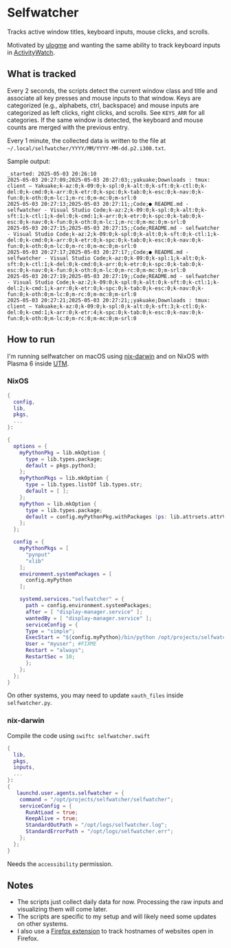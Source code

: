 # Selfwatcher

Tracks active window titles, keyboard inputs, mouse clicks, and scrolls.

Motivated by [ulogme](https://karpathy.github.io/2014/08/03/quantifying-productivity) and wanting the same ability
to track keyboard inputs in [ActivityWatch](https://activitywatch.net/).

## What is tracked

Every 2 seconds, the scripts detect the current window class and title and associate all key presses and mouse inputs 
to that window. Keys are categorized (e.g., alphabets, ctrl, backspace) and mouse inputs are categorized as left clicks,
right clicks, and scrolls. See `KEYS_ARR` for all categories. If the same window is detected, the keyboard and mouse counts
are merged with the previous entry.

Every 1 minute, the collected data is written to the file at `~/.local/selfwatcher/YYYY/MM/YYYY-MM-dd.p2.i300.txt`. 

Sample output:
```
_started: 2025-05-03 20:26:10
2025-05-03 20:27:09;2025-05-03 20:27:03;;yakuake;Downloads : tmux: client — Yakuake;k-az:0;k-09:0;k-spl:0;k-alt:0;k-sft:0;k-ctl:0;k-del:0;k-cmd:0;k-arr:0;k-etr:0;k-spc:0;k-tab:0;k-esc:0;k-nav:0;k-fun:0;k-oth:0;m-lc:1;m-rc:0;m-mc:0;m-srl:0
2025-05-03 20:27:13;2025-05-03 20:27:11;;Code;● README.md - selfwatcher - Visual Studio Code;k-az:2;k-09:0;k-spl:0;k-alt:0;k-sft:1;k-ctl:1;k-del:0;k-cmd:1;k-arr:0;k-etr:0;k-spc:0;k-tab:0;k-esc:0;k-nav:0;k-fun:0;k-oth:0;m-lc:1;m-rc:0;m-mc:0;m-srl:0
2025-05-03 20:27:15;2025-05-03 20:27:15;;Code;README.md - selfwatcher - Visual Studio Code;k-az:2;k-09:0;k-spl:0;k-alt:0;k-sft:0;k-ctl:1;k-del:0;k-cmd:0;k-arr:0;k-etr:0;k-spc:0;k-tab:0;k-esc:0;k-nav:0;k-fun:0;k-oth:0;m-lc:0;m-rc:0;m-mc:0;m-srl:0
2025-05-03 20:27:17;2025-05-03 20:27:17;;Code;● README.md - selfwatcher - Visual Studio Code;k-az:0;k-09:0;k-spl:1;k-alt:0;k-sft:0;k-ctl:1;k-del:0;k-cmd:0;k-arr:0;k-etr:0;k-spc:0;k-tab:0;k-esc:0;k-nav:0;k-fun:0;k-oth:0;m-lc:0;m-rc:0;m-mc:0;m-srl:0
2025-05-03 20:27:19;2025-05-03 20:27:19;;Code;README.md - selfwatcher - Visual Studio Code;k-az:2;k-09:0;k-spl:0;k-alt:0;k-sft:0;k-ctl:1;k-del:2;k-cmd:1;k-arr:0;k-etr:0;k-spc:0;k-tab:0;k-esc:0;k-nav:0;k-fun:0;k-oth:0;m-lc:0;m-rc:0;m-mc:0;m-srl:0
2025-05-03 20:27:21;2025-05-03 20:27:21;;yakuake;Downloads : tmux: client — Yakuake;k-az:0;k-09:0;k-spl:0;k-alt:0;k-sft:3;k-ctl:0;k-del:0;k-cmd:1;k-arr:0;k-etr:4;k-spc:0;k-tab:0;k-esc:0;k-nav:0;k-fun:0;k-oth:0;m-lc:0;m-rc:0;m-mc:0;m-srl:0
```

## How to run

I'm running selfwatcher on macOS using [nix-darwin](https://github.com/nix-darwin/nix-darwin) and on NixOS with Plasma 6 inside [UTM](https://github.com/utmapp/UTM/).

### NixOS

```nix
{
  config,
  lib,
  pkgs,
  ...
}:

{
  options = {
    myPythonPkg = lib.mkOption {
      type = lib.types.package;
      default = pkgs.python3;
    };
    myPythonPkgs = lib.mkOption {
      type = lib.types.listOf lib.types.str;
      default = [ ];
    };
    myPython = lib.mkOption {
      type = lib.types.package;
      default = config.myPythonPkg.withPackages (ps: lib.attrsets.attrVals config.myPythonPkgs ps);
    };
  };

  config = {
    myPythonPkgs = [
      "pynput"
      "xlib"
    ];
    environment.systemPackages = [
      config.myPython
    ];

    systemd.services."selfwatcher" = {
      path = config.environment.systemPackages;
      after = [ "display-manager.service" ];
      wantedBy = [ "display-manager.service" ];
      serviceConfig = {
      Type = "simple";
      ExecStart = "${config.myPython}/bin/python /opt/projects/selfwatcher/selfwatcher.py";
      User = "myuser"; #FIXME
      Restart = "always";
      RestartSec = 10;
      };
    };
  };
}
```

On other systems, you may need to update `xauth_files` inside `selfwatcher.py`.

### nix-darwin

Compile the code using `swiftc selfwatcher.swift`

```nix
{
  lib,
  pkgs,
  inputs,
  ...
}:
{
   launchd.user.agents.selfwatcher = {
    command = "/opt/projects/selfwatcher/selfwatcher";
    serviceConfig = {
      RunAtLoad = true;
      KeepAlive = true;
      StandardOutPath = "/opt/logs/selfwatcher.log";
      StandardErrorPath = "/opt/logs/selfwatcher.err";
    };
  };
}
```

Needs the `accessibility` permission.

## Notes

- The scripts just collect daily data for now. Processing the raw inputs and visualizing them will come later.
- The scripts are specific to my setup and will likely need some updates on other systems.
- I also use a [Firefox extension](https://github.com/sdht0/append-hostname-to-title) to track hostnames of websites open in Firefox.
